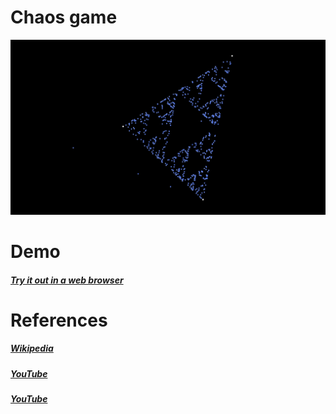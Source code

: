 # Chaos game

![Alt Text](chaos_game.gif)

# Demo
##### [Try it out in a web browser](https://proman3419.github.io/Beauty-of-math/chaos_game/)

# References
##### [Wikipedia](https://en.wikipedia.org/wiki/Chaos_game)
##### [YouTube](https://www.youtube.com/watch?v=kbKtFN71Lfs)
##### [YouTube](https://www.youtube.com/watch?v=7gNzMtYo9n4)